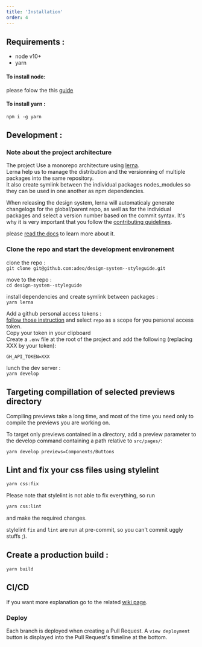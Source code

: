 ```yaml
---
title: 'Installation'
order: 4
---
```


## Requirements :

- node v10+
- yarn

#### To install node:

please folow the this [guide](https://nodejs.org/en/download/package-manager/)

#### To install yarn :

`npm i -g yarn`

## Development :

### Note about the project architecture

The project Use a monorepo architecture using [lerna](https://github.com/lerna/lerna/).  
Lerna help us to manage the distribution and the versionning of multiple packages into the same repository.  
It also create symlink between the individual packages nodes_modules so they can be used in one another as npm dependencies.

When releasing the design system, lerna will automaticaly generate changelogs for the global/parent repo, as well as for the individual packages and select a version number based on the commit syntax. It's why it is very important that you follow the [contributing guidelines](https://github.com/adeo/design-system--styleguide/blob/master/CONTRIBUTING.md).

please [read the docs](https://github.com/lerna/lerna/) to learn more about it.

### Clone the repo and start the development environement

clone the repo :  
`git clone git@github.com:adeo/design-system--styleguide.git`

move to the repo :  
`cd design-system--styleguide`

install dependencies and create symlink between packages :  
`yarn lerna`

Add a github personal access tokens :  
[follow those instruction](https://help.github.com/en/articles/creating-a-personal-access-token-for-the-command-line) and select `repo` as a scope for you personal access token.  
Copy your token in your clipboard  
Create a `.env` file at the root of the project and add the following (replacing XXX by your token):

```
GH_API_TOKEN=XXX
```

lunch the dev server :  
`yarn develop`

## Targeting compillation of selected previews directory

Compiling previews take a long time, and most of the time you need only to compile the previews you are working on.

To target only previews contained in a directory, add a preview parameter to the develop command containing a path relative to `src/pages/`:

`yarn develop previews=Components/Buttons`

## Lint and fix your css files using stylelint

```bash
yarn css:fix
```

Please note that stylelint is not able to fix everything, so run

```bash
yarn css:lint
```

and make the required changes.

stylelint `fix` and `lint` are run at pre-commit, so you can't commit uggly stuffs ;).

## Create a production build :

`yarn build`

## CI/CD

If you want more explanation go to the related [wiki page](https://github.com/adeo/design-system--styleguide/wiki/CI-CD).

### Deploy

Each branch is deployed when creating a Pull Request. A `view deployment` button is displayed into the Pull Request's timeline at the bottom.
